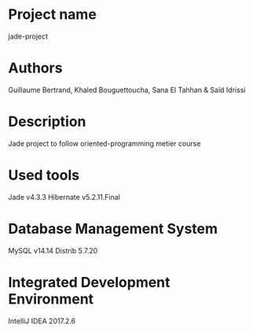 # Project name
jade-project

# Authors
Guillaume Bertrand, Khaled Bouguettoucha, Sana El Tahhan & Saïd Idrissi

# Description
Jade project to follow oriented-programming metier course

# Used tools
Jade v4.3.3
Hibernate v5.2.11.Final

# Database Management System
MySQL v14.14 Distrib 5.7.20

# Integrated Development Environment
IntelliJ IDEA 2017.2.6
